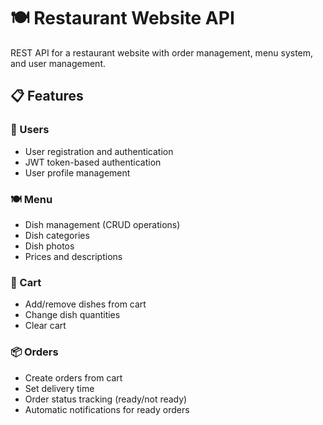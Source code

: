 # 🍽️ Restaurant Website API

REST API for a restaurant website with order management, menu system, and user management.

## 📋 Features

### 👥 Users
- User registration and authentication
- JWT token-based authentication
- User profile management

### 🍽️ Menu
- Dish management (CRUD operations)
- Dish categories
- Dish photos
- Prices and descriptions

### 🛒 Cart
- Add/remove dishes from cart
- Change dish quantities
- Clear cart

### 📦 Orders
- Create orders from cart
- Set delivery time
- Order status tracking (ready/not ready)
- Automatic notifications for ready orders
